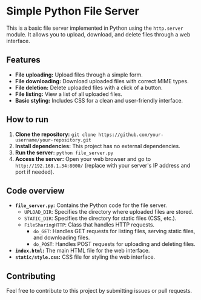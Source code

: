 
# Simple Python File Server

This is a basic file server implemented in Python using the `http.server` module. It allows you to upload, download, and delete files through a web interface.

## Features

* **File uploading:** Upload files through a simple form.
* **File downloading:** Download uploaded files with correct MIME types.
* **File deletion:** Delete uploaded files with a click of a button.
* **File listing:** View a list of all uploaded files.
* **Basic styling:** Includes CSS for a clean and user-friendly interface.

## How to run

1. **Clone the repository:** `git clone https://github.com/your-username/your-repository.git`
2. **Install dependencies:** This project has no external dependencies.
3. **Run the server:** `python file_server.py`
4. **Access the server:** Open your web browser and go to `http://192.168.1.34:8000/` (replace with your server's IP address and port if needed).

## Code overview

* **`file_server.py`:** Contains the Python code for the file server.
    * `UPLOAD_DIR`: Specifies the directory where uploaded files are stored.
    * `STATIC_DIR`: Specifies the directory for static files (CSS, etc.).
    * `FileSharingHTTP`: Class that handles HTTP requests.
        * `do_GET`: Handles GET requests for listing files, serving static files, and downloading files.
        * `do_POST`: Handles POST requests for uploading and deleting files.
* **`index.html`:** The main HTML file for the web interface.
* **`static/style.css`:** CSS file for styling the web interface.

## Contributing

Feel free to contribute to this project by submitting issues or pull requests.

